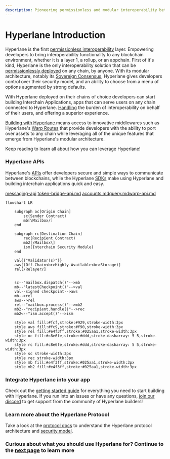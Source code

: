 ```yaml
---
description: Pioneering permissionless and modular interoperability between blockchains
---
```


# Hyperlane Introduction

Hyperlane is the first [permissionless interoperability](protocol/permissionless-interoperability.md) layer. Empowering developers to bring interoperability functionality to any blockchain environment, whether it is a layer 1, a rollup, or an appchain. First of it's kind, Hyperlane is the only interoperability solution that can be [permissionlessly deployed](operators/deployers.md) on any chain, by anyone. With its modular architecture, notably its [Sovereign Consensus](protocol/sovereign-consensus.md), Hyperlane gives developers control over their security model, and an ability to choose from a menu of options augmented by strong defaults.&#x20;

With Hyperlane deployed on their chains of choice developers can start building Interchain Applications, apps that can serve users on any chain connected to Hyperlane. [Handling](apis/messaging-api/receive.md) the burden of interoperability on behalf of their users, and offering a superior experience.&#x20;

[Building with Hyperlane ](build-with-hyperlane/quickstarts/)means access to innovative middlewares such as Hyperlane's [Warp Routes](apis/warp-api.md) that provide developers with the ability to port over assets to any chain while leveraging all of the unique features that emerge from Hyperlane's modular architecture.

Keep reading to learn all about how you can leverage Hyperlane!

### **Hyperlane APIs**

Hyperlane's [APIs](./#hyperlane-apis) offer developers secure and simple ways to communicate between blockchains, while the Hyperlane [SDKs](broken-reference) make using Hyperlane and building interchain applications quick and easy.&#x20;

[messaging-api](apis/messaging-api/ "mention") [token-bridge-api.md](apis/token-bridge-api.md "mention") [accounts.md](apis/accounts.md "mention")[query.md](apis/query.md "mention")[warp-api.md](apis/warp-api.md "mention")



```mermaid
flowchart LR
    
    subgraph oc[Origin Chain]
        sc(Sender Contract) 
        mb[\Mailbox/]
    end
    
    subgraph rc[Destination Chain]
        rec(Recipient Contract)
        mb2[/Mailbox\]
        ism(Interchain Security Module)
    end

    val{{"Validator(s)"}}
    aws[(Off-Chain<br>Highly-Available<br>Storage)]
    rel[/Relayer/]

    
    sc--"mailbox.dispatch()"-->mb
    mb--"latestCheckpoint()"-->val
    val--signed checkpoint-->aws
    mb-->rel
    aws-->rel
    rel--"mailbox.process()"-->mb2
    mb2--"recipient.handle()"-->rec
    mb2<--"ism.accept()"-->ism
    
    style val fill:#fcf,stroke:#929,stroke-width:3px
    style aws fill:#fc9,stroke:#f90,stroke-width:3px
    style rel fill:#e4f3ff,stroke:#025aa1,stroke-width:3px 
    style oc fill:#c8e6fe,stroke:#ddd,stroke-dasharray: 5 5,stroke-width:3px
    style rc fill:#c8e6fe,stroke:#ddd,stroke-dasharray: 5 5,stroke-width:3px
    style sc stroke-width:3px
    style rec stroke-width:3px
    style mb fill:#e4f3ff,stroke:#025aa1,stroke-width:3px
    style mb2 fill:#e4f3ff,stroke:#025aa1,stroke-width:3px
```

### Integrate Hyperlane into your app

Check out the [getting started guide](introduction/getting-started.md) for everything you need to start building with Hyperlane. If you run into an issues or have any questions, [join our discord](https://discord.gg/hyperlane) to get support from the community of Hyperlane builders!

### Learn more about the Hyperlane Protocol

Take a look at the [protocol docs](protocol/overview.md) to understand the Hyperlane protocol architecture and [security model](protocol/sovereign-consensus.md).

### Curious about what you should use Hyperlane for? Continue to the [next page](introduction/why-hyperlane/) to learn more&#x20;
